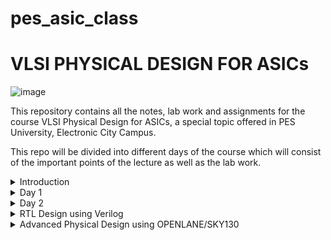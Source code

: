 # pes_asic_class
# VLSI PHYSICAL DESIGN FOR ASICs

![image](https://github.com/VardhanSuroshi/pes_asic_class/assets/132068498/33403244-c9dd-4aef-a022-da52e2eef51c)

This repository contains all the notes, lab work and assignments for the course VLSI Physical Design for ASICs, a special topic offered in PES University, Electronic City Campus.

This repo will be divided into different days of the course which will consist of the important points of the lecture as well as the lab work.

<details> <summary>
  Introduction
</summary>
  
  ## Lecture 1
In order to run a C Program on an hardware chip we need to follow the following steps :
* The C program is first compiled and converted to an assembly language program(hexadecimal), we use the RISCV ISA for this course.
* This assembly language program is further converted into a machine language (binary) program.
* This RISCV specifications need to be implemented using a Hardware Descriptive Language (HDL) and an RTL is generated
* The RTL is then intgrated with the hardware and the required output is generated.
  
[![Screenshot-from-2023-08-20-21-11-59.png](https://i.postimg.cc/4xwtTFSL/Screenshot-from-2023-08-20-21-11-59.png)](https://postimg.cc/nXjM4TZB)

## Lecture 2

Application software --> Operating System --> Compiler --> Assembler --> Hardware 

Compiler converts the C program to assembly level program which consists of instructions in the form of .exe file. These instructions act as an abstract interface between the C program and the hardware, it is called Instruction Set Architecture (ISA). (PART 1 OF THE COURSE)

The instruction set is taken into account and a corresponding HDL code is written for it which when synthesized gives us a Gate Level RTL netlist, the physical design implementation of the netlist is created which gives us the layout of the hardware. (PART 2 OF THE COURSE)

</details>

<details><summary> 
	Day 1
</summary>
	
## Lecture 4

### C program to find sum of n natural numbers:
```#include<stdio.h>

int main() 
{
	int i, sum=0, n=15;
	for (i=1 ; i <=n; ++i)
	{
		sum +=i;
	}
	printf("sum of numbers from 1 to %d = %d\n", n, sum);
	return 0;
}

```
### RESULT : 
[![Screenshot-from-2023-08-20-22-27-51.png](https://i.postimg.cc/NF6vq2B1/Screenshot-from-2023-08-20-22-27-51.png)](https://postimg.cc/64pmC373)

## Lecture 5

For compiling our C program using a RISC V GCC compiler, we will use the following command on the terminal. 

```riscv64-unknown-elf-gcc -O1 -mabi=lp64 -march=rv64i -o sum1ton.o sum1ton.c```

lp => long pointer
march => the architecture to be used which in this case is risc v 64 

In order to find the assembly level code for our C program we will run the following command on the terminal.

```riscv64-unknown-elf-objdump -d sum1ton.o | less```

we will then find main from the bunch of hexadecimal code.

[![Screenshot-from-2023-08-21-15-06-26.png](https://i.postimg.cc/QMdGPYrr/Screenshot-from-2023-08-21-15-06-26.png)](https://postimg.cc/v4kNxzBP)

We can see that there are 13 instruction under the main branch. 

Now we are going to compare the number of instructions under main when we run a different command on the terminal.

```riscv64-unknown-elf-gcc -Ofast -mabi=lp64 -march=rv64i -o sum1ton.o sum1ton.c```

Just as we did before, we need to find the assembly level code for our program for which we will run deassmble command again.

```riscv64-unknown-elf-objdump -d sum1ton.o | less```

[![Screenshot-from-2023-08-21-15-29-04.png](https://i.postimg.cc/DwGsbhjx/Screenshot-from-2023-08-21-15-29-04.png)](https://postimg.cc/k2nDk0dS)

We notice that there are 12 instructions in the main branch.

Hence, we can conclude that using Ofast instead of O1 reduces the number of instructions generated.

## Lecture 6

To run the C program on a RISC V compiler we use enter the following command on the terminal.

```spike pk sum1ton.o```

[![Screenshot-from-2023-08-21-15-49-41.png](https://i.postimg.cc/tJrNRHR9/Screenshot-from-2023-08-21-15-49-41.png)](https://postimg.cc/rRrrg3tH)

In the above screenshot, we have run the C program using both gcc compiler as well as RISC V compiler and we can conclude that we get the same result in both the cases.

In order to debug in spike we use the command :

```spike -d pk sum1ton.o```

If we want our Program Counter to run till a certain instruction at 100b0 after which we want to run it manually we run the following command 

```until pc 0 100b0```

The instruction at 100b(lui a2,0x1) will change the value at register a2. The following screenshot shows the value in reg a2 before and after the execution of the instruction at the address 100b0.

[![Screenshot-from-2023-08-21-16-07-10.png](https://i.postimg.cc/KvsvBc0t/Screenshot-from-2023-08-21-16-07-10.png)](https://postimg.cc/dLrYKFP0)

Hence, we can say that the value in register a2 is changed.

Similarly if we run the next command we load an immediate value of 21 into the register a0 ( lui a0,0x21)

[![Screenshot-from-2023-08-21-16-11-17.png](https://i.postimg.cc/DyYL0TsM/Screenshot-from-2023-08-21-16-11-17.png)](https://postimg.cc/ykckp2Lm)

The next command is (addi sp, sp, -16) to notice the changes in the value stored in the stack pointer (sp) we will first find the value in the stack pointer before execution of the instruction and then again find the value in it after the exectution of the instruction.

[![Screenshot-from-2023-08-21-16-17-24.png](https://i.postimg.cc/qB2QYgPx/Screenshot-from-2023-08-21-16-17-24.png)](https://postimg.cc/6T5d4658)

(-16) is in decimal form which when converted to hexadecimal form gives (-10), we notice a difference of 10 in the addresss stored in stack pointer before and after the exectuion of the instruction further proving our point.

## Lecture 7

Humans understand decimal numbers and computers understand binary numbers, we need an interface or technique to convert decimal numbers to binary and vice versa. 

Basic RISC V keywords :
* double word (dw) : 64 bit binary values
* word (w) : 32 bit binary values
* byte (b) : 8 bit binary values

Using 2 bits we can represent only 4 numbers (0,1,2,3) in binary form.

Using 3 bits we can represent 7 numbers in binary form.

Using 4 bits we can represent 15 numbers in binary form.

Using 64 bits we can represent (2^64 - 1) unsigned positive numbers in binary form.

In case of 64 bit binary number, we multiply the LSB with 2^0 and keep multiplying each digit by 2^n where n increases from 0 to 64 ( MSB being multiplied 2^64) all of this is added and a decimal number is produced.

Range of numbers in RV64 


[![Screenshot-from-2023-08-21-20-53-50.png](https://i.postimg.cc/tRFk2Jdp/Screenshot-from-2023-08-21-20-53-50.png)](https://postimg.cc/xqTLd0F4)

## Lecture 8 

We use two's complement representation to represent negative numbers, i.e. given a decimal number with a negative sign, we convert it to its binary form invert all the bits and add 1. This represents negative number.

For positive numbers, the MSB is 0.
For negative numbers, the MSB is 1.

Finiding the decimal form of a signed binary number is similar to that of unsigned binary number just that the MSB will be multiplied with (-2^63) and added to the rest.

Or you can do reverse of two's component.

Range is (0 to 2^63-1) positive numbers and -1 to -2^63 in negative numbers.

## Lecture 9 

To find max value of unsigned long long int (double word), we use the following code:

```
#include<stdio.h>
#include<math.h>
int main()
{
unsigned long long int max = (unsigned long long int) (pow(2,64)-1);
printf("highest number represented by unsigned long long int is %llu\n", max);
return 0;
}
```


If we run the above program using riscv gcc compiler we get the following result 

[![Screenshot-from-2023-08-21-21-44-56.png](https://i.postimg.cc/B6KKqJxJ/Screenshot-from-2023-08-21-21-44-56.png)](https://postimg.cc/phPTCbGS)

Similarly when we change the assigned unsigned long long int to a negative number and run the above code we get the result as 0.

C Program to find the maximum and minimum value of signed numbers

```
#include<stdio.h>
#include<math.h>
int main()
{
long long int max = (long long int) (pow(2,63)-1);
long long int min = (long long int) (pow(2,63)*(-1));
printf("max signed long long int is %lld\n", max);
printf("min signed long long int is %lld\n", min);
return 0;
}
```

[![Screenshot-from-2023-08-21-21-59-12.png](https://i.postimg.cc/3xv9cQqQ/Screenshot-from-2023-08-21-21-59-12.png)](https://postimg.cc/qNp8NS01)

</details>

<details> <summary> Day 2</summary>

## Lecture 10:

In order to write an application software we need to write a program using standard libraries, the interface between these two is called API (application program interface). The interface between the operating system and the assembly level code is called as ISA ( instruction set architecture). In order for the user to access this assembly level code directly we use system calles this system call is called APPLICATION BINARY INTERFACE (ABI).

ABI accesses the system via registers.

IN riscv32 there are 32, 32 bit registers and in risv64 there are 32, 64 bit registers.

## Labwork for Day 2

In this lab we re wrote the sum of n natural numbers C program in ASM language using ABI and check if we still get the same result.

[![Screenshot-from-2023-08-21-22-36-13.png](https://i.postimg.cc/XvnYXFtH/Screenshot-from-2023-08-21-22-36-13.png)](https://postimg.cc/ZWDSM9bp)

### C Program for sum from 1 to 9

```
#include<stdio.h>

extern int load(int x, int y);

int main(){
	int result = 0;
	int count = 9;
	result = load(0x0, count+1);
	printf("sum of numbers from 1 to %d is %d\n", count, result);
}
```
### Assembly level program

```
.section .text
.global load
.type load, @function

load:
	add a4, a0, zero
	add a2, a0, a1
	add a3, a0, zero
loop:	add a4, a3, a4
	addi a3, a3, 1
	blt a3, a2, loop
	add a0, a4, zero
	ret
```

## Simulation Result 

[![Screenshot-from-2023-08-21-22-53-17.png](https://i.postimg.cc/sXrnSf3g/Screenshot-from-2023-08-21-22-53-17.png)](https://postimg.cc/4KWbRgKD)

 </details>

<details><summary> 
	RTL Design using Verilog 
</summary>

<details><summary> Day 1 </summary>

#### Design:

A single or a set of verilog code which is written in order meet certain requirement functionalities.

#### Test Bench:

Pieces of code which are written in order to check if our design code meets the requirement and how accurately it performs its functionalities.

#### Simulator:

A simulator checks the RTL design's adherence to a particular spec with the help of a test bench. eg: IVERILOG is the simulator we are using for this course.

How does a simulator work ?

A simulator checks for the change in inputs and evaluates the corresponding change in its output.

### Simulation flow in iverilog 

Both the design code and the testbench code is fed to iverilog which is our simulator in this case and this simulator checks for changes in input and output is generated, this output will bein the form of a value change dump (vcd) format file, this vcd file is viewed using a gtkwave.

# LAB 1

Create a directory called vsd using ``` mkdir vsd ```.

In that directory git clone the following repoistory ``` git clone https://github.com/kunalg123/sky130RTLDesignAndSynthesisWorkshop.git```

``` my_lib``` -> contains all the library files. It has two folders 
* lib which contains sky130 standard cell library. ( used for syntesis)
* verilog_model which contains all the standard cell verilog models


```verilog_files``` contaisn all the source files which we will be using for lab

[![Screenshot-from-2023-08-27-16-53-05.png](https://i.postimg.cc/28xnwpgp/Screenshot-from-2023-08-27-16-53-05.png)](https://postimg.cc/svvBjLVK)


# LAB 2

Commands used :

``` cd vsd ```

``` cd sky130RTLDesignAndSynthesisWorkshop ```

``` cd verilog_file ```

``` iverilog good_mux.v tb_good_mux.v ```

``` ./a.out ```

``` gtkwave tb_good_mux.vcd ```


[![Screenshot-from-2023-08-27-17-09-57.png](https://i.postimg.cc/yNGdPnVC/Screenshot-from-2023-08-27-17-09-57.png)](https://postimg.cc/bGQpYxDm)

[![Screenshot-from-2023-08-27-17-09-25.png](https://i.postimg.cc/SRkp7zzp/Screenshot-from-2023-08-27-17-09-25.png)](https://postimg.cc/r0nbqsJh)

### Codes in the source files we just ran:

##### Design code

[![Screenshot-from-2023-08-27-17-22-31.png](https://i.postimg.cc/Gm6708xw/Screenshot-from-2023-08-27-17-22-31.png)](https://postimg.cc/YvffYSPb)

##### Test bench code

[![Screenshot-from-2023-08-27-17-22-09.png](https://i.postimg.cc/3wpL38ty/Screenshot-from-2023-08-27-17-22-09.png)](https://postimg.cc/R3S1RB59)


#### Synthesizer
 Yosys is the synthesizer tool used for converting RTL to netlist( representation of the design in terms of the standard cells in .lib)

```  read_verilog ``` is used to for reading the design code.

``` read_liberty ``` used to read the .lib file.

``` write_verilog ``` to write the netlist file.

##### Verifying the netlist generated

We give the netlist file and the testbench file into the iverilog simulator and a vcd file is generator and the output waveform is generated in gtkwave and this waveform should be same as the output waveform of the rtl.


### Logic Synthesis

Behavioural representation of required specifications which is written in verilog HDL language is called as *RTL DESIGN*. RTL to gatelevel transistion is called as Synthesis, this gatelevel synthesis file is called as a netlist. We use .lib for this conversion, .lib consists of all the basic gates like AND, OR , NOT etc.

#### Why do we need different flavors of basic gates ?

In order to make our circuit faster we need the clock frequency to be HIGH, for that we need the time period of the clock to be low and the time period of clock depends on various factors like propogation delay of combinational logic, clock to q delay , setup delay ( in case of flip flops ) and various other delays depending upon the components used. 

This brings a question to our mind that why do we need slow cells at all ?

As we now know that we need faster cells in order to adjust the time period of the clock as low as possible, similarly we need to hold time to prevent hold time issues which again depends on the delays of the components used.

#### Faster vs slower cells

* The digital circuit depends on capacitance.
* Faster charging or discharging of capacitor => Lesser cell delay => we require wide transisters => more power and area consumption.
* More cell delay => narrow transistors => less power and area consumption.

Hence, its always a trade-off when it comes to speed vs power and area and we need to guide the synthesizer in such a way that is optimum for our logic circuits based on our constraints.

# LAB 3

To go to the required directory where all our source files are there, we use the following command :

``` cd vsd sky130RTLDesignAndSynthesisWorkshop verilog_files ``` 

To start yosys (our synthesizer) just type ``` yosys ``` and yosys promt is generated.

For reading the library : ``` read_liberty -lib ../lib/sky130_fd_sc_hd__tt_025C_1v80.lib ```

For reading the design ``` read_verilog good_mux.v ```

[![Screenshot-from-2023-08-28-15-01-03.png](https://i.postimg.cc/fb9JyKfd/Screenshot-from-2023-08-28-15-01-03.png)](https://postimg.cc/NyQgPRVG)

For synthesizing a design : ``` synth -top good_mux ```

[![Screenshot-from-2023-08-28-15-02-13.png](https://i.postimg.cc/DZNj67bH/Screenshot-from-2023-08-28-15-02-13.png)](https://postimg.cc/zbnFXZ7F)


For generating netlist : ``` abc -liberty ../lib/sky130_fd_sc_hd__tt_025C_1v80.lib ```

[![Screenshot-from-2023-08-28-15-03-15.png](https://i.postimg.cc/fT8KfznK/Screenshot-from-2023-08-28-15-03-15.png)](https://postimg.cc/rKtx8Lp0)

Type ``` show ``` in order to see the netlist pictorically 

[![Screenshot-from-2023-08-28-15-05-21.png](https://i.postimg.cc/pLxmr81c/Screenshot-from-2023-08-28-15-05-21.png)](https://postimg.cc/ykQ1rJK0)

To see the netlist code  : ``` gvim good_mux_netlist.v ```

[![Screenshot-from-2023-08-28-15-18-30.png](https://i.postimg.cc/85Lr5SVM/Screenshot-from-2023-08-28-15-18-30.png)](https://postimg.cc/JD4h6S0z)


</details>


<details><summary> DAY 2 </summary>

# LAB 4

To view the contents in .lib : ``` gvim ../lib/sky130_fd_sc_hd__tt_025C_1v80.lib ```

[![Screenshot-from-2023-08-28-15-39-59.png](https://i.postimg.cc/MGFDCR7H/Screenshot-from-2023-08-28-15-39-59.png)](https://postimg.cc/5H8LvXkW)

The first line in this is the name of the library : ``` library ("sky130_fd_sc_hd__tt_025C_1v80") ```

``` tt ```  => indicates variations due to process and here it indicates Typical Process.

``` 025C ``` => indicates the variations due to temperatures where the silicon will be used.

``` 1v80 ``` => indicates the variations due to the voltage levels where the silicon will be incorporated.

We compare the delay, power and area consumptions of 3 different types of AND gate.


# LAB 5

We will be looking at a module called as multiple_module in the verilog_files directory itself. To access the module file we use the following command.

``` gvim multiple_modules.v ```


And we get the source file of multiple_module.v which contains a simple OR gate as the first submodule and a simple AND gate as the second submodule, a module called multiple_module connects these two.


[![Screenshot-from-2023-08-28-16-02-42.png](https://i.postimg.cc/vTjYVG63/Screenshot-from-2023-08-28-16-02-42.png)](https://postimg.cc/30XQM51v)

Using ``` read_verilog multiple_modules.v ``` and ``` synth -top multiple_modules ``` , we get the following report.

[![Screenshot-from-2023-08-28-16-10-31.png](https://i.postimg.cc/qMyYHkv0/Screenshot-from-2023-08-28-16-10-31.png)](https://postimg.cc/KRcQnhTs)

generate netlist using : ``` abc -liberty ../lib/sky130_fd_sc_hd__tt_025C_1v80.lib```

 use ``` show multiple_modules ``` in order to see the netlist pictorically.

 [![Screenshot-from-2023-08-28-16-16-02.png](https://i.postimg.cc/3x6nkVR9/Screenshot-from-2023-08-28-16-16-02.png)](https://postimg.cc/yDmF5f0S)

 Ideally we are expected to see , an AND gate and an OR gate here but we see U1 and U2 instead this shows that this is a hierarchial model.

 ``` write_verilog -noattr multiple_modules_hier.v ```

``` !gvim multiple_modules_hier.v ```

[![Screenshot-from-2023-08-28-16-25-20.png](https://i.postimg.cc/pX6ntnq5/Screenshot-from-2023-08-28-16-25-20.png)](https://postimg.cc/HVbLwjGT)


### Flattened model :
 * Opposite of hierarchal model
 * The modular organization is not preserved.
 * All the modules and the submodules will be flattened out into *ONE* single module.

   ```read_liberty -lib ../lib/sky130_fd_sc_hd__tt_025C_1v80.lib```
   
   ```read_verilog multiple_modules.v```

   ```synth -top multiple_modules```

   ```abc -liberty ../lib/sky130_fd_sc_hd__tt_025C_1v80.lib```

   ``` flatten ``` to write out a flattened netlist.

   ``` show ```


   [![Screenshot-from-2023-08-28-16-33-24.png](https://i.postimg.cc/13YG3jBB/Screenshot-from-2023-08-28-16-33-24.png)](https://postimg.cc/tsWZrDLn)

 ``` write_verilog -noattr multiple_modules_flat.v ```

``` !gvim multiple_modules_flat.v ```

[![Screenshot-from-2023-08-28-16-37-14.png](https://i.postimg.cc/63H2M7P0/Screenshot-from-2023-08-28-16-37-14.png)](https://postimg.cc/phFLTdRh)


# FLOPS

Each combinational circuit has a certain propgation delay, this propogation delay tends to cause glitches. These glitches can sometimes be ignored but as and when the number of combinational circuit block increases these glitches tend to become a bigger problem. That is when we use flip flops. FF is a sequential circuit whose output Q doesnt change unless clock edge occurs. This means that even if input of FF is glitching the output generated will be stable which acts as a stable input for the next block of combinational circuit block.


# LAB 6

## asynchronous reset on gtk wave 

```iverilog dff_asyncres.v tb_dff_asyncres.v```

```./a.out```

```gtkwave tb_dff_asyncres.vcd ```

[![Screenshot-from-2023-09-02-08-58-42.png](https://i.postimg.cc/gkKBTxtZ/Screenshot-from-2023-09-02-08-58-42.png)](https://postimg.cc/ykkPJ8H1)

when asyncres goes LOW, there is no immediate change in the output q, q waits for the pos edge of the clock in order to change after which the output q depends on the changes in input d and the pos edge of the clock.

[![Screenshot-from-2023-09-02-09-06-35.png](https://i.postimg.cc/SRbkDnTP/Screenshot-from-2023-09-02-09-06-35.png)](https://postimg.cc/Ppygq5kb)


Similarly, when asyncres again goes HIGH, the output q does not depend on the pos edge of the clock or the input d, it automatically goes LOW and stays there until there is a change in asyncres.

[![Screenshot-from-2023-09-02-09-06-35.png](https://i.postimg.cc/SRbkDnTP/Screenshot-from-2023-09-02-09-06-35.png)](https://postimg.cc/Ppygq5kb)

In this code we can see that, the waveform generated in gtkwave coincides with the code written. 

* ```  if(asyncres) q<=0 ```
This makes the output q go *LOW* everytime asyncres is *HIGH*.


* ``` else q<=d; ```
This makes the output q follow d at every pos edge of clock when asyncres is *LOW*.

### Synthesis 

``` yosys ```

``` read_liberty -lib ../lib/sky130_fd_sc_hd__tt_025C_1v80.lib ```

``` read_verilog dff_asyncres.v ```

``` synth -top dff_asyncres ```

``` dfflibmap -liberty ../lib/sky130_fd_sc_hd__tt_025C_1v80.lib ```  dfflibmap is a keyword for d flip flops.

``` abc -liberty ../lib/sky130_fd_sc_hd__tt_025C_1v80.lib ```

``` show ```

[![Screenshot-from-2023-09-02-10-30-21.png](https://i.postimg.cc/0jS0DyrZ/Screenshot-from-2023-09-02-10-30-21.png)](https://postimg.cc/K3ZTyFPg)



## Asynchronous set on gtk wave 

``` iverilog dff_async_set.v tb_dff_async_set.v ```

``` ./a.out ```

``` gtkwave tb_dff_async_set.vcd ```

[![Screenshot-from-2023-09-02-09-25-03.png](https://i.postimg.cc/W3YTc91Q/Screenshot-from-2023-09-02-09-25-03.png)](https://postimg.cc/dkCz8jdB)

when async_set goes LOW, there is no immediate change in the output q, q waits for the pos edge of the clock in order to change after which the output q depends on the changes in input d and the pos edge of the clock.

[![Screenshot-from-2023-09-02-09-27-41.png](https://i.postimg.cc/Kc7CTpbF/Screenshot-from-2023-09-02-09-27-41.png)](https://postimg.cc/5j0Pd3jk)


Similarly, when async_set again goes HIGH, the output q does not depend on the pos edge of the clock or the input d, it automatically goes HIGH and stays there until there is a change in async_set.

[![Screenshot-from-2023-09-02-09-29-50.png](https://i.postimg.cc/wMx2LV5T/Screenshot-from-2023-09-02-09-29-50.png)](https://postimg.cc/gX53P3Bf)

In this code we can see that, the waveform generated in gtkwave coincides with the code written. 

* ```  if(async_set) q<=1 ```
This makes the output q go *HIGH* everytime async_set is *HIGH*.


* ``` else q<=d; ```
This makes the output q follow d at every pos edge of clock when async_set is *LOW*.

### Synthesis

Use the same commands with a different module name as done in asynchronous reset flip flop synthesis and we get the following netlist.

[![Screenshot-from-2023-09-02-10-36-11.png](https://i.postimg.cc/vTx3hv2r/Screenshot-from-2023-09-02-10-36-11.png)](https://postimg.cc/m1RY27sk)




## Synchronous reset on gtk wave 

``` iverilog dff_syncres.v tb_dff_syncres.v ```

``` ./a.out ```

``` gtkwave tb_dff_syncres.vcd ```


[![Screenshot-from-2023-09-02-09-58-53.png](https://i.postimg.cc/vBmTFxbS/Screenshot-from-2023-09-02-09-58-53.png)](https://postimg.cc/KKdxtzKn)

When sync_reset goes HIGH, output q doesnt immediately go LOW as it did in async reset flip flop, contrastingly it actually waits for the pos edge of clock in order for the output q to go low (does not depend on d).


[![Screenshot-from-2023-09-02-10-05-19.png](https://i.postimg.cc/k4jcqS8V/Screenshot-from-2023-09-02-10-05-19.png)](https://postimg.cc/DJXsc8xF)

When sync_reset goes LOW, the output q waits for the pos edge of the clock in order to follow the input d.


[![Screenshot-from-2023-09-02-10-09-14.png](https://i.postimg.cc/65ZSw969/Screenshot-from-2023-09-02-10-09-14.png)](https://postimg.cc/pp2kJMn7)

This code shows that we go into the always block and check the condition/ value of sync_res only and only if there is a posedge of clock which means that all the changes of output q only happens where there is a pos edge of clock even though changes in reset might happen at a diff time, the output q waits for the pos edge of clock in order to show any changes.

### Synthesis 

Use the same commands with a different module name as done in asynchronous reset flip flop synthesis and we get the following netlist.

[![Screenshot-from-2023-09-02-10-44-41.png](https://i.postimg.cc/FHYCHNVW/Screenshot-from-2023-09-02-10-44-41.png)](https://postimg.cc/FYQVPtq3)


# LAB 7

## mult_2

``` gvim mult_2.v ```

[![Screenshot-from-2023-09-02-10-57-17.png](https://i.postimg.cc/mgr3bjBT/Screenshot-from-2023-09-02-10-57-17.png)](https://postimg.cc/F72kpjY6)

When we write the truth table for the following code, we realise that in order to multiply any number by 2, we can just use a logical left shift operator (append the number with 1'b0) instead of using a multiplier.

``` yosys ```

``` read_liberty -lib ../lib/sky130_fd_sc_hd__tt_025C_1v80.lib ```

``` read_verilog mult_2.v ```

``` synth -top mul2 ```

[![Screenshot-from-2023-09-02-11-01-35.png](https://i.postimg.cc/43PTzXj6/Screenshot-from-2023-09-02-11-01-35.png)](https://postimg.cc/CZRt0ph5)

As there are no memory, no cells used. We can skip the abc command and directly type ``` show ```.

[![Screenshot-from-2023-09-02-11-02-55.png](https://i.postimg.cc/7YSP5rPV/Screenshot-from-2023-09-02-11-02-55.png)](https://postimg.cc/mt2WnqHz)


## mult_8

``` gvim mult_8.v ```

[![Screenshot-from-2023-09-02-11-23-01.png](https://i.postimg.cc/W419Lcb8/Screenshot-from-2023-09-02-11-23-01.png)](https://postimg.cc/LJGkL7Pg)

The output is multiplied by 9 and not 8 in this , because a(8+1) = (a*8 + a*1).

use the same commands as the previous mult_2.v and the following is generated.

[![Screenshot-from-2023-09-02-11-27-24.png](https://i.postimg.cc/DwLWvSmy/Screenshot-from-2023-09-02-11-27-24.png)](https://postimg.cc/QFNNSxpR)

``` write_verilog -noattr mult8_net.v ```

``` !gvim mult8_net.v ```

[![Screenshot-from-2023-09-02-11-31-21.png](https://i.postimg.cc/65YKdwSL/Screenshot-from-2023-09-02-11-31-21.png)](https://postimg.cc/svQbzF3v)


</details>


<details><summary> DAY 3 </summary>  

# LAB 8

### opt_check 

``` gvim opt_check.v ```

[![Screenshot-from-2023-09-02-12-43-08.png](https://i.postimg.cc/DyHnBG1f/Screenshot-from-2023-09-02-12-43-08.png)](https://postimg.cc/WhGB4h9x)

This is a 2:1 mux, i.e. when a=1 y=b and when a=0 y=0. 
Boolean expression : y=a'0+ab when you simplify it you get y=ab (implementation of a 2 input AND gate using a 2:1 MUX).

```read_liberty -lib ../lib/sky130_fd_sc_hd__tt_025C_1v80.lib ```

``` read_verilog opt_check.v ```

``` synth -top opt_check ``` 

``` opt_clean -purge ``` : removes all the unused wires and cells

``` abc -liberty ../lib/sky130_fd_sc_hd__tt_025C_1v80.lib ```

``` show ```


[![Screenshot-from-2023-09-02-13-04-21.png](https://i.postimg.cc/MGzksXyh/Screenshot-from-2023-09-02-13-04-21.png)](https://postimg.cc/K1psjGpN)

### opt_check2

[![Screenshot-from-2023-09-02-12-50-08.png](https://i.postimg.cc/P5GTQ3LF/Screenshot-from-2023-09-02-12-50-08.png)](https://postimg.cc/SJGByGfW)

This is a 2:1 mux, i.e. when a=1 y=1 and when a=0 y=b
Boolean expression : y=a1+a'b= a+a'b= a+b (using absorbtion law).

Use the same commands used for displaying the gate level diagram of opt_check but with a different module name.

[![Screenshot-from-2023-09-02-13-07-32.png](https://i.postimg.cc/3xS6Z9xD/Screenshot-from-2023-09-02-13-07-32.png)](https://postimg.cc/QF708Q5X)


### opt_check3


[![Screenshot-from-2023-09-02-13-35-13.png](https://i.postimg.cc/pT0GxJmt/Screenshot-from-2023-09-02-13-35-13.png)](https://postimg.cc/Q9TkJ5g6)

This code is for two 2:1 mux where when a=1 y= output of another mux (where c=1 y=b and c=0 y=0) and when a=0 y=0.

Boolean expression : y= a(cb+c'0)+a'0 = abc (3 input AND gate)

Use the same commands used for displaying the gate level diagram of opt_check but with a different module name.

[![Screenshot-from-2023-09-02-13-45-16.png](https://i.postimg.cc/wjgs98LD/Screenshot-from-2023-09-02-13-45-16.png)](https://postimg.cc/fJqbvPHb)



### opt_check4

[![Screenshot-from-2023-09-02-13-49-30.png](https://i.postimg.cc/Bby9M03k/Screenshot-from-2023-09-02-13-49-30.png)](https://postimg.cc/p5D6L3pJ)

Boolean expression : y= a(b(ac)+b'c)+(a'c') on simplification we get y= ac+a'c' = a xor c.


Use the same commands used for displaying the gate level diagram of opt_check but with a different module name.

[![Screenshot-from-2023-09-02-13-54-17.png](https://i.postimg.cc/x1NHsyv4/Screenshot-from-2023-09-02-13-54-17.png)](https://postimg.cc/xXYc8mFv)

### multiple_module_opt

[![Screenshot-from-2023-09-02-13-56-38.png](https://i.postimg.cc/ryWwYn3W/Screenshot-from-2023-09-02-13-56-38.png)](https://postimg.cc/RqSmWRMV)

Use the same commands used for displaying the gate level diagram of opt_check but with a different module name and ``` flatten ``` .

[![Screenshot-from-2023-09-02-13-59-54.png](https://i.postimg.cc/X7kFt7mw/Screenshot-from-2023-09-02-13-59-54.png)](https://postimg.cc/GH9Hyrc2)


# LAB 9

### dff_const1

``` gvim dff_const1.v ```

[![Screenshot-from-2023-09-02-14-19-46.png](https://i.postimg.cc/BQc3DtwP/Screenshot-from-2023-09-02-14-19-46.png)](https://postimg.cc/TpwBv2xT)

When reset is 1 the output q will become 0 but this happens only at the pos edge of clock, similarly when reset =0 the output 1 will become 1 not immediately but at the pos edge of clock.

#### simulation

``` iverilog dff_const1.v tb_dff_const1.v ```

```./a.out ```

``` gtkwave tb_dff_const1.vcd ```

[![Screenshot-from-2023-09-02-14-24-25.png](https://i.postimg.cc/522wWYhw/Screenshot-from-2023-09-02-14-24-25.png)](https://postimg.cc/jLBWz5d5)


#### synthesis 

```read_liberty -lib ../lib/sky130_fd_sc_hd__tt_025C_1v80.lib```

```read_verilog dff_const1.v```

```synth -top dff_const1```

```dfflibmap -liberty ../lib/sky130_fd_sc_hd__tt_025C_1v80.lib ```

```abc -liberty ../lib/sky130_fd_sc_hd__tt_025C_1v80.lib```

```show```

[![Screenshot-from-2023-09-02-14-39-49.png](https://i.postimg.cc/8kr2SsRf/Screenshot-from-2023-09-02-14-39-49.png)](https://postimg.cc/w3gf5qb9)



### dff_const2

``` gvim dff_const2.v```

[![Screenshot-from-2023-09-02-14-43-56.png](https://i.postimg.cc/XY0G8Z8f/Screenshot-from-2023-09-02-14-43-56.png)](https://postimg.cc/F7DHFHwz)

The output q will always be 1 irrespective of the clock or reset value.

#### Simulation

[![Screenshot-from-2023-09-02-14-45-51.png](https://i.postimg.cc/26J7G42k/Screenshot-from-2023-09-02-14-45-51.png)](https://postimg.cc/wyXNTRCZ)

#### Synthesis 

[![Screenshot-from-2023-09-02-14-47-46.png](https://i.postimg.cc/K8wcZjqK/Screenshot-from-2023-09-02-14-47-46.png)](https://postimg.cc/Wdmc8NPj)


### dff_const3


```gvim dff_const3.v ```

[![Screenshot-from-2023-09-02-14-51-05.png](https://i.postimg.cc/RZrb4z1S/Screenshot-from-2023-09-02-14-51-05.png)](https://postimg.cc/SJrGf3t3)


#### Simulation

[![Screenshot-from-2023-09-02-14-58-08.png](https://i.postimg.cc/JnPZYjxD/Screenshot-from-2023-09-02-14-58-08.png)](https://postimg.cc/vgx4cgpb)

#### Synthesis

[![Screenshot-from-2023-09-02-14-59-58.png](https://i.postimg.cc/jS3j1ZYr/Screenshot-from-2023-09-02-14-59-58.png)](https://postimg.cc/LJfRYksy)

### dff_const4

[![Screenshot-from-2023-09-03-17-30-49.png](https://i.postimg.cc/43TjrHcG/Screenshot-from-2023-09-03-17-30-49.png)](https://postimg.cc/CRmv81Jr)

#### Simulation

[![Screenshot-from-2023-09-03-17-33-25.png](https://i.postimg.cc/5tSvmD1J/Screenshot-from-2023-09-03-17-33-25.png)](https://postimg.cc/QBVH84HY)


#### Synthesis 

[![Screenshot-from-2023-09-03-17-35-35.png](https://i.postimg.cc/hP8mLfBw/Screenshot-from-2023-09-03-17-35-35.png)](https://postimg.cc/0bQrx5rd)



# LAB 10

### counter_opt

``` gvim counter_opt.v ```

[![Screenshot-from-2023-09-03-17-37-51.png](https://i.postimg.cc/h414MxX9/Screenshot-from-2023-09-03-17-37-51.png)](https://postimg.cc/mhhGgPND)

This is code of a 3 bit counter where when reset is 1, the variable count goes back to 000 and if reset is not equal to 1 the variable count is incremented. The output q is assigned t the zeroeth bit of the variable count which means that the first and the second bit of the variable count is unused. We expect a three flip flop design but only find one flip flop in the design indicating that the count[1] and count[2] flip flops are unused.


    ```read_liberty -lib ../lib/sky130_fd_sc_hd__tt_025C_1v80.lib```
    
    ```read_verilog counter_opt.v```
    
    ```synth -top counter_opt```
    
    ```dfflibmap -liberty ../lib/sky130_fd_sc_hd__tt_025C_1v80.lib```
    
    ```abc -liberty ../lib/sky130_fd_sc_hd__tt_025C_1v80.lib```
    
    ```show```



[![Screenshot-from-2023-09-03-17-48-57.png](https://i.postimg.cc/CxLWYnLp/Screenshot-from-2023-09-03-17-48-57.png)](https://postimg.cc/svqn4XhT)



# counter_opt2

``` gvim counter_opt2 ```

[![Screenshot-from-2023-09-03-17-51-46.png](https://i.postimg.cc/Fs1y495n/Screenshot-from-2023-09-03-17-51-46.png)](https://postimg.cc/2VRbdN54)

In this all the three bits of the variable counter are used hence we can expect three flip flops.

[![Screenshot-from-2023-09-03-17-56-03.png](https://i.postimg.cc/8kZY4Pmy/Screenshot-from-2023-09-03-17-56-03.png)](https://postimg.cc/XXyx7WhF)

</details>

<details><summary> DAY 4 </summary>

# LAB 11

``` gvim ternary_operator.v```

[![Screenshot-from-2023-09-03-19-30-37.png](https://i.postimg.cc/2j9nwT0Z/Screenshot-from-2023-09-03-19-30-37.png)](https://postimg.cc/XXFZNKSj)

``` iverilog ternary_operator_mux.v tb_ternary_operator_mux.v ```

```./a.out ```

``` gtkwave tb_ternary_operator_mux.vcd```

[![Screenshot-from-2023-09-03-19-34-15.png](https://i.postimg.cc/m2Rh79sH/Screenshot-from-2023-09-03-19-34-15.png)](https://postimg.cc/K4qZ2R4G)

Behaviour of a 2:1 mux.


    ```read_liberty -lib ../lib/sky130_fd_sc_hd__tt_025C_1v80.lib```
    
    ```read_verilog ternary_operator_mux.v```
    
    ```synth -top ternary_operator_mux```
    
    ```abc -liberty ../lib/sky130_fd_sc_hd__tt_025C_1v80.lib```
    
    ```show```


[![Screenshot-from-2023-09-03-19-40-04.png](https://i.postimg.cc/tCVDnL9T/Screenshot-from-2023-09-03-19-40-04.png)](https://postimg.cc/svs5tHQd)


```iverilog ../my_lib/verilog_model/primitives.v ../my_lib/verilog_model/sky130_fd_sc_hd.v ternary_operator_mux_net.v tb_ternary_operator_mux.v```

```./a.out```

``` gtkwave tb_ternary_operator_mux.vcd```

### bad_mux

```gvim bad_mux.v ```

[![Screenshot-from-2023-09-03-19-46-05.png](https://i.postimg.cc/RV736RJf/Screenshot-from-2023-09-03-19-46-05.png)](https://postimg.cc/BXvZR2gQ)

[![Screenshot-from-2023-09-03-19-47-57.png](https://i.postimg.cc/QCkXtfYd/Screenshot-from-2023-09-03-19-47-57.png)](https://postimg.cc/RJhrpLzk)

[![Screenshot-from-2023-09-03-19-50-16.png](https://i.postimg.cc/kGhTxmp1/Screenshot-from-2023-09-03-19-50-16.png)](https://postimg.cc/n9BKJ6ZB)

[![Screenshot-from-2023-09-03-19-51-48.png](https://i.postimg.cc/c4nRDwg4/Screenshot-from-2023-09-03-19-51-48.png)](https://postimg.cc/3d30NyFP)




[![Screenshot-from-2023-09-03-19-44-27.png](https://i.postimg.cc/Z56WNL9p/Screenshot-from-2023-09-03-19-44-27.png)](https://postimg.cc/zyXDZKFG)



Similuator works on activity i.e. only change in input causes change in output.
</details>
</details>

<details><summary>Advanced Physical Design using OPENLANE/SKY130 </summary>

<details><summary>DAY1 </summary></details>

# Introduction to QFN -48 Package, chip, pads, core, die and IPs

* A QFN( Quad Flat No leads )  - 48 package

* PADS (peripheral devices ) act as a connection with which we can send signals inside and outside the chip.

* Core is the functional block of circuitry, it is where all the digital logic of our chip is placed.

* Die is the entire silicon wafer which contains the chip.

* The core consists of SOC, SRAM, ADC, DAC, PLL, SPI blocks.

* The SRAM, ADC, DAC, PLL are called as foundary IPs. A foundary is a factory which manufactures chips. It is also an Intelectual Property.

* The RISC V SOC and SPI blocks are called the macros. Basic difference between the macros and foundary IPs are that macros are purely digital circuits while Foundary IPs need some kind of unique design.


 ![padsdiecore](https://github.com/dishak14/pes_asic_class/assets/92496153/4f456f72-af50-449b-96e2-6b93ee4e0874)


![foundrymacros](https://github.com/dishak14/pes_asic_class/assets/92496153/7f142761-9192-4760-a1e7-4c008299476a)





  






</details>
